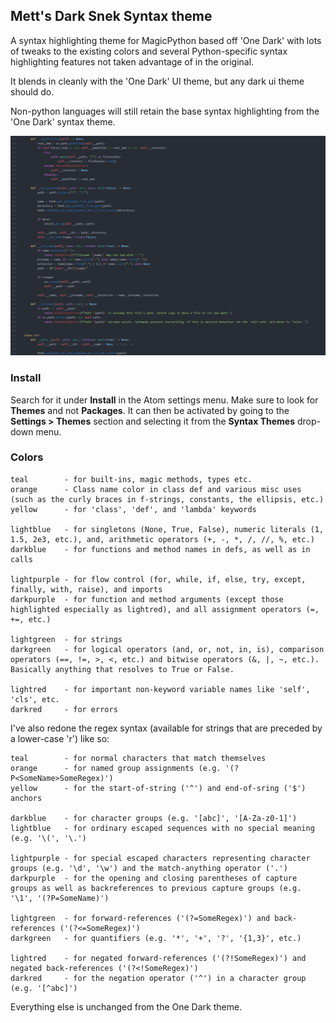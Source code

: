 ## Mett's Dark Snek Syntax theme

A syntax highlighting theme for MagicPython based off 'One Dark' with lots of tweaks to the existing colors and several Python-specific syntax highlighting features not taken advantage of in the original.

It blends in cleanly with the 'One Dark' UI theme, but any dark ui theme should do.

Non-python languages will still retain the base syntax highlighting from the 'One Dark' syntax theme.


![dark-snek-syntax](https://github.com/Mettpawwz/dark-snek-syntax/blob/master/MettDarkSnek.PNG?raw=true)


### Install

Search for it under __Install__ in the Atom settings menu. Make sure to look for __Themes__ and not __Packages__. It can then be activated by going to the __Settings > Themes__ section and selecting it from the __Syntax Themes__ drop-down menu.

### Colors

    teal        - for built-ins, magic methods, types etc.
    orange      - Class name color in class def and various misc uses (such as the curly braces in f-strings, constants, the ellipsis, etc.)
    yellow      - for 'class', 'def', and 'lambda' keywords
    
    lightblue   - for singletons (None, True, False), numeric literals (1, 1.5, 2e3, etc.), and, arithmetic operators (+, -, *, /, //, %, etc.)
    darkblue    - for functions and method names in defs, as well as in calls
    
    lightpurple - for flow control (for, while, if, else, try, except, finally, with, raise), and imports
    darkpurple  - for function and method arguments (except those highlighted especially as lightred), and all assignment operators (=, +=, etc.)
    
    lightgreen  - for strings
    darkgreen   - for logical operators (and, or, not, in, is), comparison operators (==, !=, >, <, etc.) and bitwise operators (&, |, ~, etc.). Basically anything that resolves to True or False.
    
    lightred    - for important non-keyword variable names like 'self', 'cls', etc.
    darkred     - for errors


I've also redone the regex syntax (available for strings that are preceded by a lower-case 'r') like so:


    teal        - for normal characters that match themselves
    orange      - for named group assignments (e.g. '(?P<SomeName>SomeRegex)')
    yellow      - for the start-of-string ('^') and end-of-sring ('$') anchors
    
    darkblue    - for character groups (e.g. '[abc]', '[A-Za-z0-1]')
    lightblue   - for ordinary escaped sequences with no special meaning (e.g. '\(', '\.')
    
    lightpurple - for special escaped characters representing character groups (e.g. '\d', '\w') and the match-anything operator ('.')
    darkpurple  - for the opening and closing parentheses of capture groups as well as backreferences to previous capture groups (e.g. '\1', '(?P=SomeName)')
    
    lightgreen  - for forward-references ('(?=SomeRegex)') and back-references ('(?<=SomeRegex)')
    darkgreen   - for quantifiers (e.g. '*', '+', '?', '{1,3}', etc.)
    
    lightred    - for negated forward-references ('(?!SomeRegex)') and negated back-references ('(?<!SomeRegex)')
    darkred     - for the negation operator ('^') in a character group (e.g. '[^abc]')


Everything else is unchanged from the One Dark theme.
